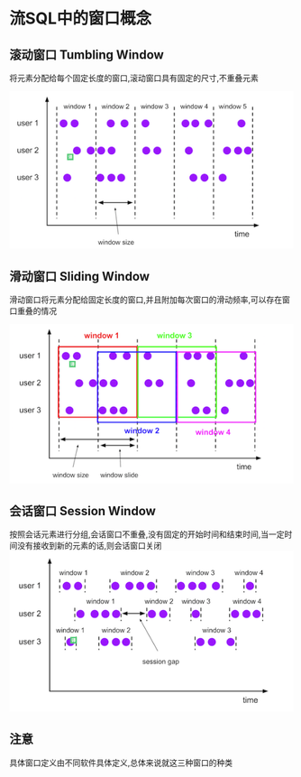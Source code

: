 # 流SQL中的窗口概念

## 滚动窗口 Tumbling Window
将元素分配给每个固定长度的窗口,滚动窗口具有固定的尺寸,不重叠元素

![滑动窗口](/calcite-tutorial-1-basic/md/resource/window-tumbling1.png)


## 滑动窗口 Sliding Window
滑动窗口将元素分配给固定长度的窗口,并且附加每次窗口的滑动频率,可以存在窗口重叠的情况

![滑动窗口](/calcite-tutorial-1-basic/md/resource/window-sliding1.png)


## 会话窗口 Session Window
按照会话元素进行分组,会话窗口不重叠,没有固定的开始时间和结束时间,当一定时间没有接收到新的元素的话,则会话窗口关闭
![会话窗口](/calcite-tutorial-1-basic/md/resource/window-session1.png)


## 注意
具体窗口定义由不同软件具体定义,总体来说就这三种窗口的种类